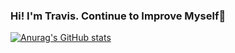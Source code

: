 ### Hi! I'm Travis. Continue to Improve Myself👋

[![Anurag's GitHub stats](https://github-readme-stats.vercel.app/api?username=T-rain&show_icons=true&theme=gotham)](https://github.com/anuraghazra/github-readme-stats)

<!--
**T-rain/T-rain** is a ✨ _special_ ✨ repository because its `README.md` (this file) appears on your GitHub profile.

Here are some ideas to get you started:

- 🔭 I’m currently working on ...
- 🌱 I’m currently learning ...
- 👯 I’m looking to collaborate on ...
- 🤔 I’m looking for help with ...
- 💬 Ask me about ...
- 📫 How to reach me: ...
- 😄 Pronouns: ...
- ⚡ Fun fact: ...
-->

